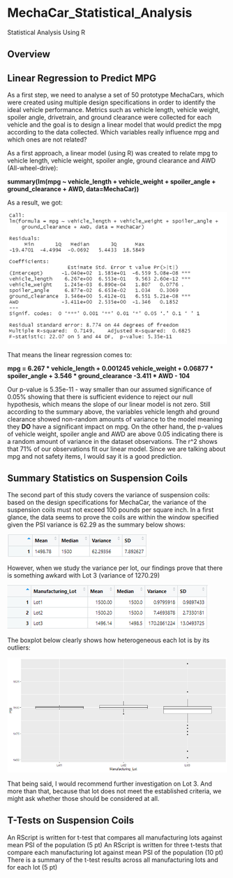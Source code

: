 # MechaCar_Statistical_Analysis
Statistical Analysis Using R

## Overview


## Linear Regression to Predict MPG

As a first step, we need to analyse a set of 50 prototype MechaCars, which were created using multiple design specifications in order to identify the ideal vehicle performance. Metrics such as vehicle length, vehicle weight, spoiler angle, drivetrain, and ground clearance were collected for each vehicle and the goal is to design a linear model that would predict the mpg according to the data collected. Which variables really influence mpg and which ones are not related?

As a first approach, a linear model (using R) was created to relate mpg to vehicle length, vehicle weight, spoiler angle, ground clearance and AWD (All-wheel-drive):

**summary(lm(mpg ~ vehicle_length + vehicle_weight + spoiler_angle + ground_clearance + AWD, data=MechaCar))**

As a result, we got:

![Summary_lm_mpg](/resources/Summary_lm_mpg.png)

That means the linear regression comes to:

**mpg = 6.267 * vehicle_length + 0.001245 vehicle_weight + 0.06877 * spoiler_angle + 3.546 * ground_clearance -3.411 * AWD - 104**

Our p-value is 5.35e-11 - way smaller than our assumed significance of 0.05% showing that there is sufficient evidence to reject our null hypothesis, which means the slope of our linear model is not zero. 
Still according to the summary above, the variables vehicle length ahd ground clearance showed non-random amounts of variance to the model meaning they **DO** have a significant impact on mpg. On the other hand, the p-values of vehicle weight, spoiler angle and AWD are above 0.05 indicating there is a random amount of variance in the dataset observations.
The r^2 shows that 71% of our observations fit our linear model. Since we are talking about mpg and not safety items, I would say it is a good prediction. 

## Summary Statistics on Suspension Coils

The second part of this study covers the variance of suspension coils: based on the design specifications for MechaCar, the variance of the suspension coils must not exceed 100 pounds per square inch. In a first glance, the data seems to prove the coils are within the window specified given the PSI variance is 62.29 as the summary below shows:

![all_lots_summary](/resources/all_lots_summary.png)

However, when we study the variance per lot, our findings prove that there is something awkard with Lot 3 (variance of 1270.29)

![lot_summary](/resources/lot_summary.png)

The boxplot below clearly shows how heterogeneous each lot is by its outliers:

![boxplot_lot](/resources/boxplot_lot.png)

That being said, I would recommend further investigation on Lot 3. And more than that, because that lot does not meet the established criteria, we might ask whether those should be considered at all.

## T-Tests on Suspension Coils



An RScript is written for t-test that compares all manufacturing lots against mean PSI of the population (5 pt)
An RScript is written for three t-tests that compare each manufacturing lot against mean PSI of the population (10 pt)
There is a summary of the t-test results across all manufacturing lots and for each lot (5 pt)

